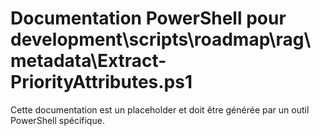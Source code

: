 # Documentation PowerShell pour development\scripts\roadmap\rag\metadata\Extract-PriorityAttributes.ps1

Cette documentation est un placeholder et doit être générée par un outil PowerShell spécifique.
